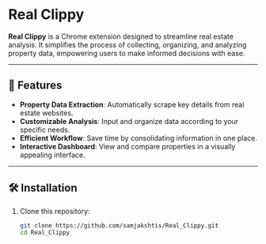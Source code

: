 # Real Clippy

**Real Clippy** is a Chrome extension designed to streamline real estate analysis. It simplifies the process of collecting, organizing, and analyzing property data, empowering users to make informed decisions with ease.

---

## 🚀 Features

- **Property Data Extraction**: Automatically scrape key details from real estate websites.
- **Customizable Analysis**: Input and organize data according to your specific needs.
- **Efficient Workflow**: Save time by consolidating information in one place.
- **Interactive Dashboard**: View and compare properties in a visually appealing interface.

---

## 🛠️ Installation

1. Clone this repository:
   ```bash
   git clone https://github.com/samjakshtis/Real_Clippy.git
   cd Real_Clippy
   ```
